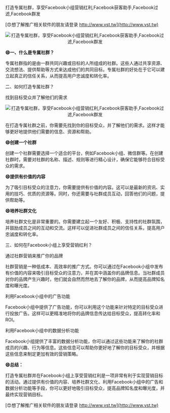 打造专属社群，享受Facebook小组营销红利,Facebook获客助手,Facebook过滤,Facebook群发

[😍想了解推广相关软件的朋友请登录 http://www.vst.tw](http://www.vst.tw)

 <center><img src="https://vst.tw/MP4/tuiguang/png/2.png" alt="打造专属社群，享受Facebook小组营销红利,Facebook获客助手,Facebook过滤,Facebook群发"></center>

**😄一、什么是专属社群？**

专属社群指的是由一群共同兴趣或目标的人所组成的社群。这些人通过共享资源、交流想法、提供帮助等方式来达成他们的共同目标。专属社群的好处在于它可以建立起真正的信任关系，从而提高用户忠诚度和转化率。

二、如何打造专属社群？

找到目标受众并了解他们的需求

 <center><img src="https://vst.tw/MP4/tuiguang/png/0.png" alt="打造专属社群，享受Facebook小组营销红利,Facebook获客助手,Facebook过滤,Facebook群发"></center>

在打造专属社群之前，你需要先找到你的目标受众，并了解他们的需求。这样才能够更好地提供他们需要的信息、资源和帮助。

**😄创建一个社群**

创建一个社群需要选择一个适合的平台，例如Facebook小组、微信群等。在创建社群时，需要对社群的名称、描述、规则等进行精心设计，确保它能够符合目标受众的需求。

**😄提供有价值的内容**

为了吸引目标受众的注意力，你需要提供有价值的内容。这可以是最新的资讯、实用的技巧、优质的资源等。同时，你还需要与社群成员互动，回答他们的问题，提供帮助等。

**😄培养社群文化**

培养社群文化是非常重要的。你需要建立起一个友好、积极、支持性的社群氛围，并鼓励成员之间的互动和交流。这样可以促进社群成员之间的信任关系，提高用户忠诚度和转化率。

三、如何在Facebook小组上享受营销红利？

通过社群营销来推广你的品牌

社群营销是一种低成本、高效率的推广方式。你可以通过在Facebook小组中发布有价值的内容来吸引目标受众的注意力，并在其中涵盖你的品牌信息。当社群成员对你的品牌产生兴趣时，他们就会自然而然地去了解你的品牌，从而提高品牌知名度和曝光度。

利用Facebook小组中的广告功能

Facebook小组中提供了广告功能，你可以利用这个功能来针对特定的目标受众进行投放广告。这样可以更精准地将你的品牌信息传达给目标受众，提高转化率和ROI。

利用Facebook小组中的数据分析功能

Facebook小组提供了丰富的数据分析功能，你可以通过这些功能来了解你的社群成员的兴趣、行为等信息。这些信息可以帮助你更好地了解你的目标受众，并根据这些信息来制定更加有效的营销策略。

**😄总结：**

打造专属社群并在Facebook小组上享受营销红利是一项非常有利于实现营销目标的活动。通过提供有价值的内容、培养社群文化、利用Facebook小组中的广告和数据分析功能等手段，你可以更好地吸引目标受众，提高品牌知名度和曝光度，并最终实现营销目标。

[😍想了解推广相关软件的朋友请登录 http://www.vst.tw](http://www.vst.tw)



